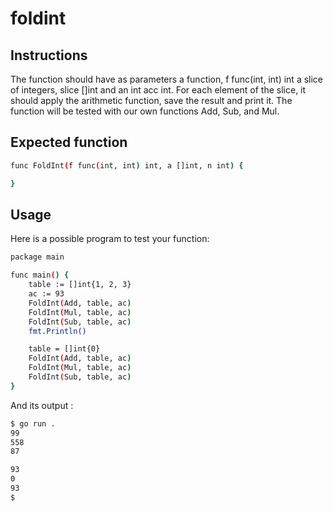 # foldint
## Instructions
The function should have as parameters a function, f func(int, int) int a slice of integers, slice []int and an int acc int. For each element of the slice, it should apply the arithmetic function, save the result and print it. The function will be tested with our own functions Add, Sub, and Mul.

## Expected function
```bash
func FoldInt(f func(int, int) int, a []int, n int) {

}
```
## Usage
Here is a possible program to test your function:
```bash
package main

func main() {
	table := []int{1, 2, 3}
	ac := 93
	FoldInt(Add, table, ac)
	FoldInt(Mul, table, ac)
	FoldInt(Sub, table, ac)
	fmt.Println()

	table = []int{0}
	FoldInt(Add, table, ac)
	FoldInt(Mul, table, ac)
	FoldInt(Sub, table, ac)
}
```
And its output :
```bash
$ go run .
99
558
87

93
0
93
$
```